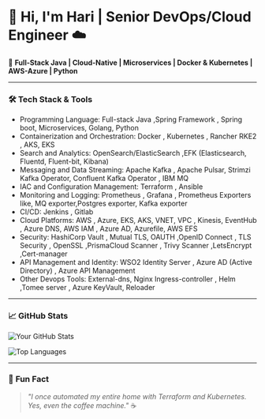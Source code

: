# 👋 Hi, I'm Hari | Senior DevOps/Cloud Engineer ☁️

🚀 **Full-Stack Java | Cloud-Native  | Microservices | Docker & Kubernetes | AWS-Azure | Python**  

---

### 🛠️ **Tech Stack & Tools**

  -   Programming Language: Full-stack Java ,Spring Framework , Spring boot,  Microservices, Golang,  Python
  -   Containerization and Orchestration: Docker , Kubernetes , Rancher RKE2 , AKS, EKS
  -   Search and Analytics: OpenSearch/ElasticSearch ,EFK (Elasticsearch, Fluentd, Fluent-bit, Kibana)
  -   Messaging and Data Streaming: Apache Kafka , Apache Pulsar, Strimzi Kafka Operator, Confluent Kafka Operator , IBM MQ 
  -   IAC and Configuration Management: Terraform , Ansible 
  -   Monitoring and Logging: Prometheus , Grafana  , Prometheus Exporters like, MQ exporter,Postgres exporter, Kafka exporter
  -   CI/CD: Jenkins , Gitlab 
  -   Cloud Platforms: AWS , Azure, EKS, AKS, VNET, VPC , Kinesis, EventHub , Azure DNS, AWS IAM , Azure AD, Azurefile, AWS EFS
  -   Security: HashiCorp Vault , Mutual TLS, OAUTH  ,OpenID Connect , TLS Security , OpenSSL ,PrismaCloud Scanner , Trivy Scanner ,LetsEncrypt ,Cert-manager 
  -   API Management and Identity: WSO2 Identity Server , Azure AD (Active Directory) , Azure API Management 
  -   Other Devops Tools: External-dns, Nginx Ingress-controller , Helm ,Tomee server , Azure KeyVault, Reloader


---


### 📈 **GitHub Stats**
![Your GitHub Stats](https://github-readme-stats.vercel.app/api?username=hari819&show_icons=true&theme=radical&hide_border=true&include_all_commits=true)

![Top Languages](https://github-readme-stats.vercel.app/api/top-langs/?username=hari819&layout=compact&theme=dark&hide_border=true)

---

### 💬 **Fun Fact**
> *"I once automated my entire home with Terraform and Kubernetes. Yes, even the coffee machine."* ☕
